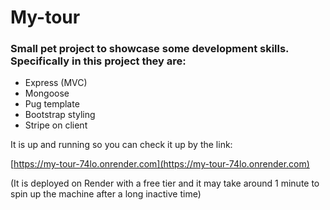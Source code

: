 # My-tour

### Small pet project to showcase some development skills. Specifically in this project they are:

- Express (MVC)
- Mongoose
- Pug template
- Bootstrap styling
- Stripe on client


It is up and running so you can check it up by the link:

[https://my-tour-74lo.onrender.com](https://my-tour-74lo.onrender.com)

(It is deployed on Render with a free tier and it may take around 1 minute to spin up the machine after a long inactive time)
